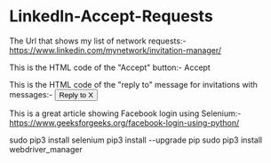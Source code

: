 # LinkedIn-Accept-Requests

The Url that shows my list of network requests:-
https://www.linkedin.com/mynetwork/invitation-manager/

This is the HTML code of the "Accept" button:-
<span class="artdeco-button__text">Accept</span>


This is the HTML code of the "reply to" message for invitations with messages:-
<button aria-label="Reply to X’s message" id="ember1073" class="artdeco-button artdeco-button--muted artdeco-button--1 artdeco-button--tertiary ember-view invitation-card__custom-message-line-cta"><!---->
<span class="artdeco-button__text">Reply to X</span></button>

This is a great article showing Facebook login using Selenium:-
https://www.geeksforgeeks.org/facebook-login-using-python/

sudo pip3 install selenium
pip3 install --upgrade pip
sudo pip3 install webdriver_manager
